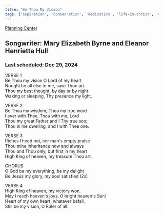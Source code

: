 ```yaml
---
title: "Be Thou My Vision"
tags: ['aspiration', 'consecration', 'dedication', 'life-in-christ', 'vision']
---
```


[Planning Center](https://services.planningcenteronline.com/songs/11065467)

## Songwriter: Mary Elizabeth Byrne and Eleanor Henrietta Hull
### Last scheduled: Dec 29, 2024          

VERSE 1  
Be Thou my vision O Lord of my heart  
Nought be all else to me, save Thou art  
Thou my best thought, by day or by night  
Waking or sleeping, Thy presence my light.  
  
VERSE 2  
Be Thou my wisdom, Thou my true word  
I ever with Thee, Thou with me, Lord  
Thou my great Father and I Thy true son;  
Thou in me dwelling, and I with Thee one.  
  
VERSE 3  
Riches I heed not, nor man's empty praise  
Thou mine inheritance now and always  
Thou and Thou only, but first in my heart  
High King of heaven, my treasure Thou art.  
  
CHORUS  
O God be my everything, be my delight  
Be Jesus my glory, my soul satisfied (2x)  
  
VERSE 4  
High King of heaven, my victory won,  
May I reach heaven's joys, O bright heaven's Sun!  
Heart of my own heart, whatever befall,  
Still be my vision, O Ruler of all.
